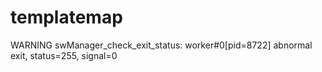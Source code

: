 # templatemap


WARNING	swManager_check_exit_status: worker#0[pid=8722] abnormal exit, status=255, signal=0
